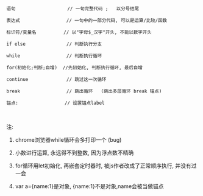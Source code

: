 ```
语句                   // 一句完整代码 ;   以分号结尾

表达式                 // 一句中的一部分代码, 可以是运算/比较/函数

标识符/变量名          // 以"字母$_汉字"开头, 不能以数字开头

if else               // 判断执行分支

while                 // 判断执行循环

for(初始化;判断;自增)  //先初始化, 判断执行循环, 最后自增

continue              // 跳过这一次循环

break                 // 跳出循环   (跳出多层循环 break 锚点)

锚点:                 // 设置锚点label
```

<br>

注: 

1. chrome浏览器while循环会多打印一个 (bug)

2. 小数进行运算, 永远得不到整数,  因为浮点数不精确
3. for循环用let初始化, 再嵌套定时器时, 被js作者改成了正常顺序执行, 并没有过一会

4. var a={name:1}是对象,   {name:1}不是对象,name会被当做锚点
